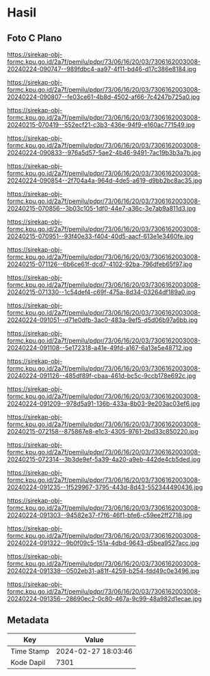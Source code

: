 # Hasil

## Foto C Plano

https://sirekap-obj-formc.kpu.go.id/2a7f/pemilu/pdpr/73/06/16/20/03/7306162003008-20240224-090747--989fdbc4-aa97-4f11-bd46-d17c386e8184.jpg

https://sirekap-obj-formc.kpu.go.id/2a7f/pemilu/pdpr/73/06/16/20/03/7306162003008-20240224-090807--fe03ce61-4b8d-4502-af66-7c4247b725a0.jpg

https://sirekap-obj-formc.kpu.go.id/2a7f/pemilu/pdpr/73/06/16/20/03/7306162003008-20240215-070419--552ecf21-c3b3-436e-94f9-e160ac771549.jpg

https://sirekap-obj-formc.kpu.go.id/2a7f/pemilu/pdpr/73/06/16/20/03/7306162003008-20240224-090833--976a5d57-5ae2-4b46-9491-7ac19b3b3a7b.jpg

https://sirekap-obj-formc.kpu.go.id/2a7f/pemilu/pdpr/73/06/16/20/03/7306162003008-20240224-090854--2f704a4a-964d-4de5-a619-d9bb2bc8ac35.jpg

https://sirekap-obj-formc.kpu.go.id/2a7f/pemilu/pdpr/73/06/16/20/03/7306162003008-20240215-070856--3b03c105-1df0-44e7-a36c-3e7ab9a811d3.jpg

https://sirekap-obj-formc.kpu.go.id/2a7f/pemilu/pdpr/73/06/16/20/03/7306162003008-20240215-070951--93f40e33-f404-40d5-aacf-613e1e3460fe.jpg

https://sirekap-obj-formc.kpu.go.id/2a7f/pemilu/pdpr/73/06/16/20/03/7306162003008-20240215-071126--6b6ce61f-dcd7-4102-92ba-796dfeb65f97.jpg

https://sirekap-obj-formc.kpu.go.id/2a7f/pemilu/pdpr/73/06/16/20/03/7306162003008-20240215-071330--1c54def4-c69f-475a-8d34-03264df189a0.jpg

https://sirekap-obj-formc.kpu.go.id/2a7f/pemilu/pdpr/73/06/16/20/03/7306162003008-20240224-091051--d71e0dfb-3ac0-483a-9ef5-d5d06b97a6bb.jpg

https://sirekap-obj-formc.kpu.go.id/2a7f/pemilu/pdpr/73/06/16/20/03/7306162003008-20240224-091108--5e172318-a41e-49fd-a167-6a13e5e48712.jpg

https://sirekap-obj-formc.kpu.go.id/2a7f/pemilu/pdpr/73/06/16/20/03/7306162003008-20240224-091126--485df89f-cbaa-461d-bc5c-9ccb178e692c.jpg

https://sirekap-obj-formc.kpu.go.id/2a7f/pemilu/pdpr/73/06/16/20/03/7306162003008-20240224-091209--978d5a91-136b-433a-8b03-9e203ac03ef6.jpg

https://sirekap-obj-formc.kpu.go.id/2a7f/pemilu/pdpr/73/06/16/20/03/7306162003008-20240215-072158--875867e8-e1c3-4305-9761-2bd33c850220.jpg

https://sirekap-obj-formc.kpu.go.id/2a7f/pemilu/pdpr/73/06/16/20/03/7306162003008-20240215-072314--3b3de9ef-5a39-4a20-a9eb-442de4cb5ded.jpg

https://sirekap-obj-formc.kpu.go.id/2a7f/pemilu/pdpr/73/06/16/20/03/7306162003008-20240224-091235--1f529967-3795-443d-8d43-552344490436.jpg

https://sirekap-obj-formc.kpu.go.id/2a7f/pemilu/pdpr/73/06/16/20/03/7306162003008-20240224-091303--94582e37-f7f6-46f1-bfe6-c59ee2ff2718.jpg

https://sirekap-obj-formc.kpu.go.id/2a7f/pemilu/pdpr/73/06/16/20/03/7306162003008-20240224-091322--9b0f09c5-151a-4dbd-9643-d5bea9527acc.jpg

https://sirekap-obj-formc.kpu.go.id/2a7f/pemilu/pdpr/73/06/16/20/03/7306162003008-20240224-091338--0502eb31-a81f-4259-b254-fdd49c0e3496.jpg

https://sirekap-obj-formc.kpu.go.id/2a7f/pemilu/pdpr/73/06/16/20/03/7306162003008-20240224-091356--28690ec2-0c80-467a-9c99-48a982d1ecae.jpg


## Metadata

| Key        | Value               |
| ---------- | ------------------- |
| Time Stamp | 2024-02-27 18:03:46 |
| Kode Dapil | 7301                |



